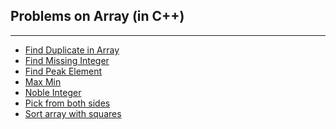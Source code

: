 ## **Problems on Array (in C++)**

---

* <a href="https://github.com/bhumikatewary/Practice-Problems/blob/main/Arrays/C%2B%2B/Find%20Duplicate%20in%20Array.cpp">Find Duplicate in Array</a>
* <a href="https://github.com/bhumikatewary/Practice-Problems/blob/main/Arrays/C%2B%2B/First%20Missing%20Integer.cpp">Find Missing Integer</a>
* <a href="https://github.com/bhumikatewary/Practice-Problems/blob/main/Arrays/C%2B%2B/Find%20Peak%20Element.cpp">Find Peak Element</a>
* <a href="https://github.com/bhumikatewary/Practice-Problems/blob/main/Arrays/C%2B%2B/Max%20Min.cpp">Max Min</a>
* <a href="https://github.com/bhumikatewary/Practice-Problems/blob/main/Arrays/C%2B%2B/Noble%20Integer.cpp">Noble Integer</a>
* <a href="https://github.com/bhumikatewary/Practice-Problems/blob/main/Arrays/C%2B%2B/Pick%20from%20both%20sides.cpp">Pick from both sides</a>
* <a href="https://github.com/bhumikatewary/Practice-Problems/blob/main/Arrays/C%2B%2B/Sort%20array%20with%20squares.cpp">Sort array with squares</a>
